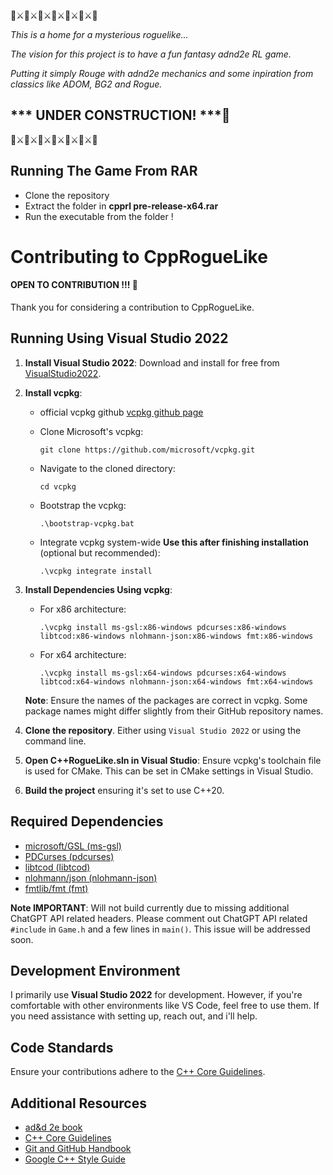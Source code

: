🐉⚔️🐉⚔️🐉⚔️🐉⚔️🐉⚔️🐉⚔️🐉

*This is a home for a mysterious roguelike...*

*The vision for this project is to have a fun fantasy adnd2e RL game.*

*Putting it simply Rouge with adnd2e mechanics and some inpiration from classics like ADOM, BG2 and Rogue.*

## *** UNDER CONSTRUCTION! ***:construction:

🐉⚔️🐉⚔️🐉⚔️🐉⚔️🐉⚔️🐉⚔️🐉

## Running The Game From RAR
   - Clone the repository
   - Extract the folder in **cpprl pre-release-x64.rar**
   - Run the executable from the folder !

# Contributing to CppRogueLike

#### OPEN TO CONTRIBUTION !!! 🤗
Thank you for considering a contribution to CppRogueLike.

## Running Using Visual Studio 2022

1. **Install Visual Studio 2022**: Download and install for free from [VisualStudio2022](https://visualstudio.microsoft.com/downloads/).

2. **Install vcpkg**:


    - official vcpkg github [vcpkg github page](https://github.com/microsoft/vcpkg)

    - Clone Microsoft's vcpkg:
      ```
      git clone https://github.com/microsoft/vcpkg.git
      ```
    - Navigate to the cloned directory:
      ```
      cd vcpkg
      ```
    - Bootstrap the vcpkg:
      ```
      .\bootstrap-vcpkg.bat
      ```
    - Integrate vcpkg system-wide **Use this after finishing installation** (optional but recommended):
      ```
      .\vcpkg integrate install
      ```

3. **Install Dependencies Using vcpkg**:
    - For x86 architecture:
      ```
      .\vcpkg install ms-gsl:x86-windows pdcurses:x86-windows libtcod:x86-windows nlohmann-json:x86-windows fmt:x86-windows
      ```
    - For x64 architecture:
      ```
      .\vcpkg install ms-gsl:x64-windows pdcurses:x64-windows libtcod:x64-windows nlohmann-json:x64-windows fmt:x64-windows
      ```

   **Note**: Ensure the names of the packages are correct in vcpkg. Some package names might differ slightly from their GitHub repository names.

4. **Clone the repository**. Either using `Visual Studio 2022` or using the command line.

5. **Open C++RogueLike.sln in Visual Studio**: Ensure vcpkg's toolchain file is used for CMake. This can be set in CMake settings in Visual Studio.

6. **Build the project** ensuring it's set to use C++20.

## Required Dependencies

- [microsoft/GSL (ms-gsl)](https://github.com/microsoft/GSL/tree/main)
- [PDCurses (pdcurses)](https://github.com/wmcbrine/PDCurses)
- [libtcod (libtcod)](https://github.com/libtcod/libtcod)
- [nlohmann/json (nlohmann-json)](https://github.com/nlohmann/json)
- [fmtlib/fmt (fmt)](https://github.com/fmtlib/fmt)

**Note IMPORTANT**: Will not build currently due to missing additional ChatGPT API related headers. Please comment out ChatGPT API related `#include` in `Game.h` and a few lines in `main()`. This issue will be addressed soon.


## Development Environment

I primarily use **Visual Studio 2022** for development. However, if you're comfortable with other environments like VS Code, feel free to use them. If you need assistance with setting up, reach out, and i'll help.

## Code Standards

Ensure your contributions adhere to the [C++ Core Guidelines](https://isocpp.github.io/CppCoreGuidelines/CppCoreGuidelines).

## Additional Resources
- [ad&d 2e book](https://archive.org/details/advanced-dungeons-dragons-2nd-edition)
- [C++ Core Guidelines](https://isocpp.github.io/CppCoreGuidelines/CppCoreGuidelines)
- [Git and GitHub Handbook](https://guides.github.com/)
- [Google C++ Style Guide](https://google.github.io/styleguide/cppguide.html)
